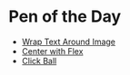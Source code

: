 # Pen of the Day

- [Wrap Text Around Image](https://codepen.io/leesjensen/pen/jOGjbJd)
- [Center with Flex](https://codepen.io/leesjensen/pen/bGYdRJV)
- [Click Ball](https://codepen.io/leesjensen/pen/podLgrQ)
